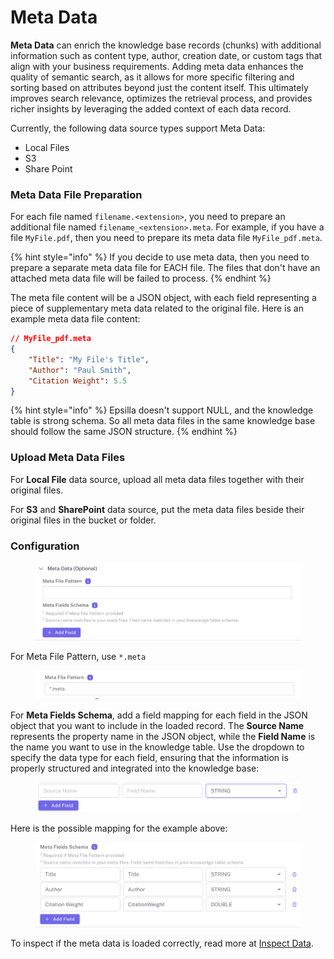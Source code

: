 # Meta Data

**Meta Data** can enrich the knowledge base records (chunks) with additional information such as content type, author, creation date, or custom tags that align with your business requirements. Adding meta data enhances the quality of semantic search, as it allows for more specific filtering and sorting based on attributes beyond just the content itself. This ultimately improves search relevance, optimizes the retrieval process, and provides richer insights by leveraging the added context of each data record.

Currently, the following data source types support Meta Data:&#x20;

* Local Files
* S3
* Share Point

### Meta Data File Preparation

For each file named `filename.<extension>`, you need to prepare an additional file named `filename_<extension>.meta`. For example, if you have a file `MyFile.pdf`, then you need to prepare its meta data file `MyFile_pdf.meta`.

{% hint style="info" %}
If you decide to use meta data, then you need to prepare a separate meta data file for EACH file. The files that don't have an attached meta data file will be failed to process.
{% endhint %}

The meta file content will be a JSON object, with each field representing a piece of supplementary meta data related to the original file. Here is an example meta data file content:

```json
// MyFile_pdf.meta
{
    "Title": "My File's Title",
    "Author": "Paul Smith",
    "Citation Weight": 5.5
}
```

{% hint style="info" %}
Epsilla doesn't support NULL, and the knowledge table is strong schema. So all meta data files in the same knowledge base should follow the same JSON structure.
{% endhint %}

### Upload Meta Data Files

For **Local File** data source, upload all meta data files together with their original files.

For **S3** and **SharePoint** data source, put the meta data files beside their original files in the bucket or folder.

### Configuration

<figure><img src="../../.gitbook/assets/Screenshot 2024-09-30 at 2.17.29 AM (1).png" alt="" width="563"><figcaption></figcaption></figure>

For Meta File Pattern, use `*.meta`

<figure><img src="../../.gitbook/assets/Screenshot 2024-09-30 at 2.11.38 AM.png" alt="" width="563"><figcaption></figcaption></figure>

For **Meta Fields Schema**, add a field mapping for each field in the JSON object that you want to include in the loaded record. The **Source Name** represents the property name in the JSON object, while the **Field Name** is the name you want to use in the knowledge table. Use the dropdown to specify the data type for each field, ensuring that the information is properly structured and integrated into the knowledge base:

<figure><img src="../../.gitbook/assets/Screenshot 2024-09-30 at 2.12.32 AM.png" alt="" width="563"><figcaption></figcaption></figure>

Here is the possible mapping for the example above:

<figure><img src="../../.gitbook/assets/Screenshot 2024-09-30 at 2.23.36 AM.png" alt="" width="563"><figcaption></figcaption></figure>

To inspect if the meta data is loaded correctly, read more at [Inspect Data](../data-storage.md#inspect-data).

